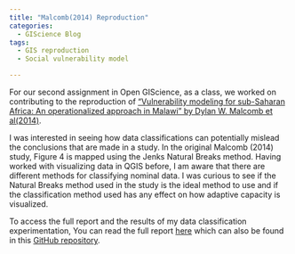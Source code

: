 ```yaml
---
title: "Malcomb(2014) Reproduction"
categories:
  - GIScience Blog
tags:
  - GIS reproduction
  - Social vulnerability model

---
```

For our second assignment in Open GIScience, as a class, we worked on contributing to the reproduction of [“Vulnerability modeling for sub-Saharan Africa: An operationalized approach in Malawi” by Dylan W. Malcomb et al(2014)](https://www.sciencedirect.com/science/article/abs/pii/S0143622814000058?via%3Dihub).  

I was interested in seeing how data classifications can potentially mislead the conclusions that are made in a study. In the original Malcomb (2014) study, Figure 4 is mapped using the Jenks Natural Breaks method. Having worked with visualizing data in QGIS before, I am aware that there are different methods for classifying nominal data. I was curious to see if the Natural Breaks method used in the study is the ideal method to use and if the classification method used has any effect on how adaptive capacity is visualized. 

To access the full report and the results of my data classification experimentation, 
You can read the full report [here](https://azalecki.github.io/RPr-Malcomb-2014) which can also be found in this [GitHub repository](https://github.com/azalecki/RPr-Malcomb-2014). 


